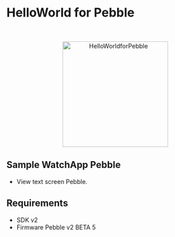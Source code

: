 HelloWorld for Pebble
===================

<br />

<p align="center">
	<img src="https://dl.dropboxusercontent.com/u/2203319/Pebble/helloworld.png" alt="HelloWorldforPebble" title="HelloWorldforPebble" width="245px" />
</p>

## Sample WatchApp Pebble

- View text screen Pebble.

## Requirements

- SDK v2
- Firmware Pebble v2 BETA 5
